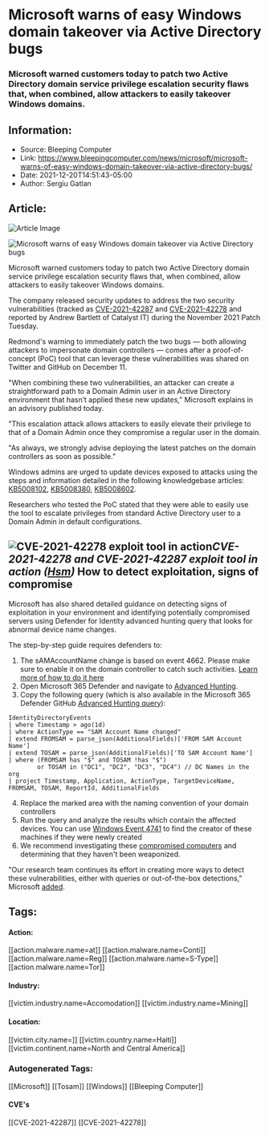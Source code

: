 # Microsoft warns of easy Windows domain takeover via Active Directory bugs
### Microsoft warned customers today to patch two Active Directory domain service privilege escalation security flaws that, when combined, allow attackers to easily takeover Windows domains.

## Information:
+ Source: Bleeping Computer
+ Link: https://www.bleepingcomputer.com/news/microsoft/microsoft-warns-of-easy-windows-domain-takeover-via-active-directory-bugs/
+ Date: 2021-12-20T14:51:43-05:00
+ Author: Sergiu Gatlan


## Article:
![Article Image](https://www.bleepstatic.com/content/hl-images/2021/07/09/Windows.jpg)

![Microsoft warns of easy Windows domain takeover via Active Directory bugs](https://www.bleepstatic.com/content/hl-images/2021/07/09/Windows.jpg)


Microsoft warned customers today to patch two Active Directory domain service privilege escalation security flaws that, when combined, allow attackers to easily takeover Windows domains.


The company released security updates to address the two security vulnerabilities (tracked as [CVE-2021-42287](https://msrc.microsoft.com/update-guide/vulnerability/CVE-2021-42287) and [CVE-2021-42278](http://CVE-2021-42278) and reported by Andrew Bartlett of Catalyst IT) during the November 2021 Patch Tuesday.


Redmond's warning to immediately patch the two bugs — both allowing attackers to impersonate domain controllers — comes after a proof-of-concept (PoC) tool that can leverage these vulnerabilities was shared on Twitter and GitHub on December 11.


"When combining these two vulnerabilities, an attacker can create a straightforward path to a Domain Admin user in an Active Directory environment that hasn’t applied these new updates," Microsoft explains in an advisory published today.


"This escalation attack allows attackers to easily elevate their privilege to that of a Domain Admin once they compromise a regular user in the domain.


"As always, we strongly advise deploying the latest patches on the domain controllers as soon as possible."


Windows admins are urged to update devices exposed to attacks using the steps and information detailed in the following knowledgebase articles: [KB5008102](https://support.microsoft.com/en-us/topic/kb5008102-active-directory-security-accounts-manager-hardening-changes-cve-2021-42278-5975b463-4c95-45e1-831a-d120004e258e), [KB5008380](https://support.microsoft.com/en-us/topic/kb5008380-authentication-updates-cve-2021-42287-9dafac11-e0d0-4cb8-959a-143bd0201041), [KB5008602](https://support.microsoft.com/en-us/topic/november-14-2021-kb5008602-os-build-17763-2305-out-of-band-8583a8a3-ebed-4829-b285-356fb5aaacd7).


Researchers who tested the PoC stated that they were able to easily use the tool to escalate privileges from standard Active Directory user to a Domain Admin in default configurations.



![CVE-2021-42278 exploit tool in action](https://www.bleepstatic.com/images/news/u/1109292/2021/CVE-2021-42278_exploit_tool.jpg)*CVE-2021-42278 and CVE-2021-42287 exploit tool in action ([H*s*m](https://twitter.com/safe_buffer/status/1469742616505954323))*
How to detect exploitation, signs of compromise
-----------------------------------------------


Microsoft has also shared detailed guidance on detecting signs of exploitation in your environment and identifying potentially compromised servers using Defender for Identity advanced hunting query that looks for abnormal device name changes.


The step-by-step guide requires defenders to:


1. The sAMAccountName change is based on event 4662. Please make sure to enable it on the domain controller to catch such activities. [Learn more of how to do it here](https://docs.microsoft.com/en-us/defender-for-identity/configure-windows-event-collection#configure-object-auditing)
2. Open Microsoft 365 Defender and navigate to [Advanced Hunting](https://docs.microsoft.com/en-us/microsoft-365/security/defender-endpoint/advanced-hunting-overview?view=o365-worldwide).
3. Copy the following query (which is also available in the Microsoft 365 Defender GitHub [Advanced Hunting query](https://github.com/microsoft/Microsoft-365-Defender-Hunting-Queries/blob/master/Privilege%20escalation/SAM-Name-Changes-CVE-2021-42278.md)):

```
IdentityDirectoryEvents
| where Timestamp > ago(1d)
| where ActionType == "SAM Account Name changed"
| extend FROMSAM = parse_json(AdditionalFields)['FROM SAM Account Name']
| extend TOSAM = parse_json(AdditionalFields)['TO SAM Account Name']
| where (FROMSAM has "$" and TOSAM !has "$")
        or TOSAM in ("DC1", "DC2", "DC3", "DC4") // DC Names in the org
| project Timestamp, Application, ActionType, TargetDeviceName, FROMSAM, TOSAM, ReportId, AdditionalFields
```
4. Replace the marked area with the naming convention of your domain controllers
5. Run the query and analyze the results which contain the affected devices. You can use [Windows Event 4741](https://docs.microsoft.com/en-us/windows/security/threat-protection/auditing/event-4741) to find the creator of these machines if they were newly created
6. We recommend investigating these [compromised computers](https://docs.microsoft.com/en-us/defender-for-identity/investigate-a-computer) and determining that they haven't been weaponized.

"Our research team continues its effort in creating more ways to detect these vulnerabilities, either with queries or out-of-the-box detections," Microsoft [added](http://techcommunity.microsoft.com/t5/security-compliance-and-identity/sam-name-impersonation/ba-p/3042699).





## Tags:

#### Action:
[[action.malware.name=at]] [[action.malware.name=Conti]] [[action.malware.name=Reg]] [[action.malware.name=S-Type]] [[action.malware.name=Tor]]

#### Industry:
[[victim.industry.name=Accomodation]] [[victim.industry.name=Mining]]

#### Location:
[[victim.city.name=]] [[victim.country.name=Haiti]] [[victim.continent.name=North and Central America]]

### Autogenerated Tags:
[[Microsoft]] [[Tosam]] [[Windows]] [[Bleeping Computer]]
#### CVE's
[[CVE-2021-42287]] [[CVE-2021-42278]]

